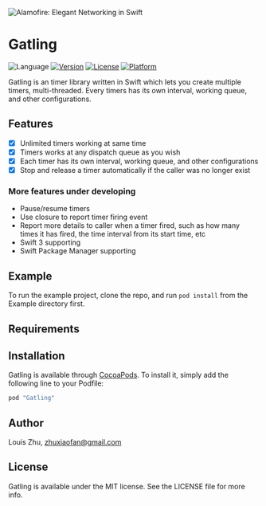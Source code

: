 ![Alamofire: Elegant Networking in Swift](https://cloud.githubusercontent.com/assets/423386/16545954/4f516910-416c-11e6-8d29-9058bc3dd58a.jpg)

# Gatling

<!--[![CI Status](http://img.shields.io/travis/Louis Zhu/Gatling.svg?style=flat)](https://travis-ci.org/Louis Zhu/Gatling)-->
![Language](https://img.shields.io/badge/language-Swift%202-orange.svg)
[![Version](https://img.shields.io/cocoapods/v/Gatling.svg?style=flat)](http://cocoapods.org/pods/Gatling)
[![License](https://img.shields.io/cocoapods/l/Gatling.svg?style=flat)](http://cocoapods.org/pods/Gatling)
[![Platform](https://img.shields.io/cocoapods/p/Gatling.svg?style=flat)](http://cocoapods.org/pods/Gatling)

Gatling is an timer library written in Swift which lets you create multiple timers, multi-threaded. Every timers has its own interval, working queue, and other configurations.

## Features

- [x] Unlimited timers working at same time
- [x] Timers works at any dispatch queue as you wish
- [x] Each timer has its own interval, working queue, and other configurations
- [x] Stop and release a timer automatically if the caller was no longer exist

### More features under developing

- Pause/resume timers
- Use closure to report timer firing event
- Report more details to caller when a timer fired, such as how many times it has fired, the time interval from its start time, etc
- Swift 3 supporting
- Swift Package Manager supporting

## Example

To run the example project, clone the repo, and run `pod install` from the Example directory first.

## Requirements

## Installation

Gatling is available through [CocoaPods](http://cocoapods.org). To install
it, simply add the following line to your Podfile:

```ruby
pod "Gatling"
```

## Author

Louis Zhu, zhuxiaofan@gmail.com

## License

Gatling is available under the MIT license. See the LICENSE file for more info.
